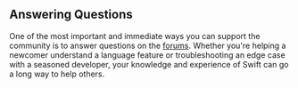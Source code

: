 ## Answering Questions

One of the most important and immediate ways you can support the community
is to answer questions on the
[forums](/community/#mailing-lists).
Whether you're helping a newcomer understand a language feature
or troubleshooting an edge case with a seasoned developer,
your knowledge and experience of Swift
can go a long way to help others.

